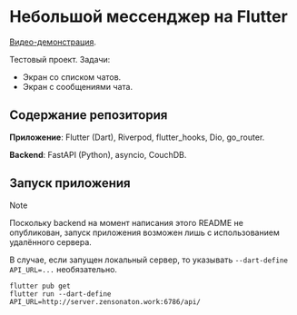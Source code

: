 # Небольшой мессенджер на Flutter

[Видео-демонстрация](https://www.youtube.com/watch?v=rGUjJ_oVB9E).

Тестовый проект. Задачи:

- Экран со списком чатов.
- Экран с сообщениями чата.

## Содержание репозитория

**Приложение**: Flutter (Dart), Riverpod, flutter_hooks, Dio, go_router.

**Backend**: FastAPI (Python), asyncio, CouchDB.

## Запуск приложения

> [!NOTE]
> Поскольку backend на момент написания этого README не опубликован, запуск приложения возможен лишь с использованием удалённого сервера.
>
> В случае, если запущен локальный сервер, то указывать `--dart-define API_URL=...` необязательно.

```shell
flutter pub get
flutter run --dart-define API_URL=http://server.zensonaton.work:6786/api/
```
